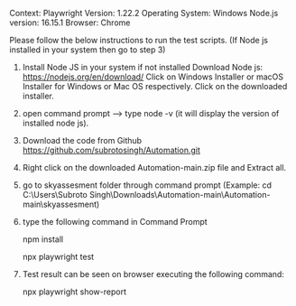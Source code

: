 Context:
Playwright Version: 1.22.2
Operating System: Windows
Node.js version: 16.15.1
Browser: Chrome


Please follow the below instructions to run the test scripts.
(If Node js installed in your system then go to step 3)

1. Install Node JS in your system if not installed
   Download Node js: https://nodejs.org/en/download/
   Click on Windows Installer or macOS Installer for Windows or Mac OS respectively.
   Click on the downloaded installer.

2. open command prompt --> type node -v (it will display the version of installed node js).

3. Download the code from Github
   https://github.com/subrotosingh/Automation.git
   
4. Right click on the downloaded Automation-main.zip file and Extract all.

5. go to skyassesment folder through command prompt 
   (Example: cd C:\Users\Subroto Singh\Downloads\Automation-main\Automation-main\skyassesment)

6. type the following command in Command Prompt
   
   npm install
   
   npx playwright test
   
7. Test result can be seen on browser executing the following command:
   
   npx playwright show-report

